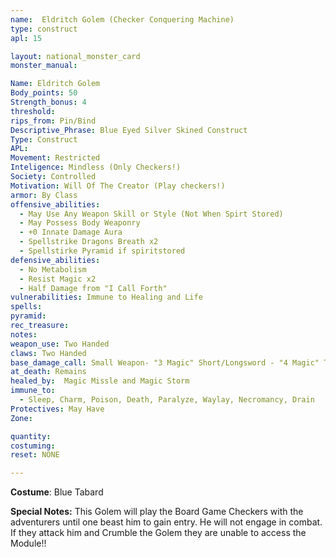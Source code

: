 ```yaml
---
name:  Eldritch Golem (Checker Conquering Machine)
type: construct
apl: 15

layout: national_monster_card
monster_manual: 

Name: Eldritch Golem
Body_points: 50
Strength_bonus: 4
threshold: 
rips_from: Pin/Bind
Descriptive_Phrase: Blue Eyed Silver Skined Construct
Type: Construct
APL:
Movement: Restricted
Inteligence: Mindless (Only Checkers!)
Society: Controlled
Motivation: Will Of The Creator (Play checkers!)
armor: By Class
offensive_abilities: 
  - May Use Any Weapon Skill or Style (Not When Spirt Stored)
  - May Possess Body Weaponry
  - +0 Innate Damage Aura 
  - Spellstrike Dragons Breath x2 
  - Spellstirke Pyramid if spiritstored
defensive_abilities: 
  - No Metabolism
  - Resist Magic x2
  - Half Damage from "I Call Forth"
vulnerabilities: Immune to Healing and Life
spells: 
pyramid: 
rec_treasure: 
notes: 
weapon_use: Two Handed
claws: Two Handed
base_damage_call: Small Weapon- "3 Magic" Short/Longsword - "4 Magic" Two Handed - "7 Magic"
at_death: Remains
healed_by:  Magic Missle and Magic Storm
immune_to: 
  - Sleep, Charm, Poison, Death, Paralyze, Waylay, Necromancy, Drain
Protectives: May Have
Zone: 

quantity:
costuming:
reset: NONE 

---
```




**Costume**: Blue Tabard

**Special Notes:** This Golem will play the Board Game Checkers with the adventurers until one beast him to gain entry. He will not engage in combat. If they attack him and Crumble the Golem they are unable to access the Module!!

 